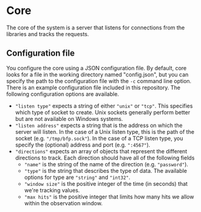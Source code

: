 # Core

The core of the system is a server that listens for connections from the libraries and tracks the requests.

## Configuration file

You configure the core using a JSON configuration file.  By default, core looks for a file in the working directory named "config.json", but you can specify the path to the configuration file with the `-c` command line option.  There is an example configuration file included in this repository.  The following configuration options are available.

- `"listen type"` expects a string of either `"unix"` or `"tcp"`.  This specifies which type of socket to create.  Unix sockets generally perform better but are not available on Windows systems.
- `"listen address"` expects a string that is the address on which the server will listen.  In the case of a Unix listen type, this is the path of the socket (e.g. `"/tmp/bfp.sock"`).  In the case of a TCP listen type, you specify the (optional) address and port (e.g. `":4567"`).
- `"directions"` expects an array of objects that represent the different directions to track.  Each direction should have all of the following fields
	- `"name"` is the string of the name of the direction (e.g. `"password"`).
	- `"type"` is the string that describes the type of data.  The available options for type are `"string"` and `"int32"`.
	- `"window size"` is the positive integer of the time (in seconds) that we're tracking values.
	- `"max hits"` is the positive integer that limits how many hits we allow within the observation window.
